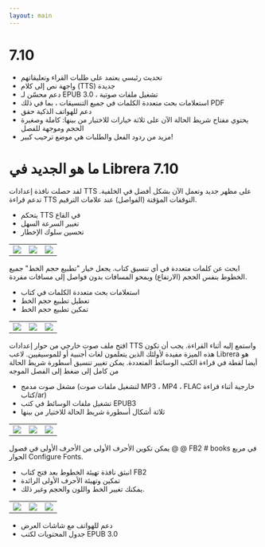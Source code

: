 ```yaml
---
layout: main
---
```


# 7.10

* تحديث رئيسي يعتمد على طلبات القراء وتعليقاتهم
* واجهة نص إلى كلام (TTS) جديدة
* دعم محسّن لـ EPUB 3.0 ، تشغيل ملفات صوتية
* استعلامات بحث متعددة الكلمات في جميع التنسيقات ، بما في ذلك PDF
* دعم للهواتف الذكية حقق
* يحتوي مفتاح شريط الحالة الآن على ثلاثة خيارات للاختيار من بينها: كاملة وصغيرة الحجم وموجهة للفصل
* مزيد من ردود الفعل والطلبات هي موضع ترحيب كبير!

# ما هو الجديد في Librera 7.10

لقد حصلت نافذة إعدادات TTS على مظهر جديد وتعمل الآن بشكل أفضل في الخلفية.
تدعم قراءة TTS التوقفات المؤقتة (الفواصل) عند علامات الترقيم.

* يتحكم TTS في القاع
* تغيير السرعة السهل
* تحسين سلوك الإخطار

||||
|-|-|-|
|![](1.png)|![](2.png)|![](3.png)|

ابحث عن كلمات متعددة في أي تنسيق كتاب.
يجعل خيار &quot;تطبيع حجم الخط&quot; جميع الخطوط بنفس الحجم (الارتفاع) ويمحو المسافات بدون فواصل إلى مسافات مفردة.

* استعلامات بحث متعددة الكلمات في كتاب
* تعطيل تطبيع حجم الخط
* تمكين تطبيع حجم الخط

||||
|-|-|-|
|![](7.png)|![](8.png)|![](9.png)|

افتح ملف صوت خارجي من حوار إعدادات TTS واستمع إليه أثناء القراءة.
يجب أن تكون هذه الميزة مفيدة لأولئك الذين يتعلمون لغات أجنبية أو للموسيقيين.
لاعب Librera هو أيضا لقطة في قراءة الكتب الوسائط المتعددة.
يمكن تغيير تنسيق أسطورة شريط الحالة من كامل إلى ضغط إلى الفصل الموجه

* مشغل صوت مدمج (لتشغيل ملفات صوت MP3 ، MP4 ، FLAC خارجية أثناء قراءة كتاب/ar)
* تشغيل ملفات الوسائط في كتب EPUB3
* ثلاثة أشكال أسطورة شريط الحالة للاختيار من بينها

||||
|-|-|-|
|![](10.png)|![](11.png)|![](12.png)|

يمكن تكوين الأحرف الأولى من الأحرف الأولى في فصول @ @ FB2 # books في مربع الحوار Configure Fonts.

* انبثق نافذة تهيئة الخطوط بعد فتح كتاب FB2
* تمكين وتهيئة الأحرف الأولى الرائدة
* يمكنك تغيير الخط واللون والحجم وغير ذلك.

||||
|-|-|-|
|![](6.png)|![](4.png)|![](5.png)|

* دعم للهواتف مع شاشات العرض
* جدول المحتويات لكتب EPUB 3.0
